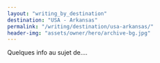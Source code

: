 ```yaml
---
layout: "writing_by_destination"
destination: "USA - Arkansas"
permalink: "/writing/destination/usa-arkansas/"
header-img: "assets/owner/hero/archive-bg.jpg"
---
```


Quelques info au sujet de....